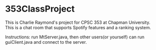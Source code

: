 # 353ClassProject
This is Charlie Raymond's project for CPSC 353 at Chapman University. This is a chat room that supports Spotify features
and a ranking system. 

Instructions: run MtServer.java, then other users(or yourself) can run guiClient.java and connect to the server. 
